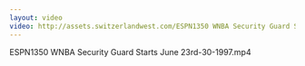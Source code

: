 ```yaml
---
layout: video
video: http://assets.switzerlandwest.com/ESPN1350 WNBA Security Guard Starts June 23rd-30-1997.mp4
---
```

ESPN1350 WNBA Security Guard Starts June 23rd-30-1997.mp4
